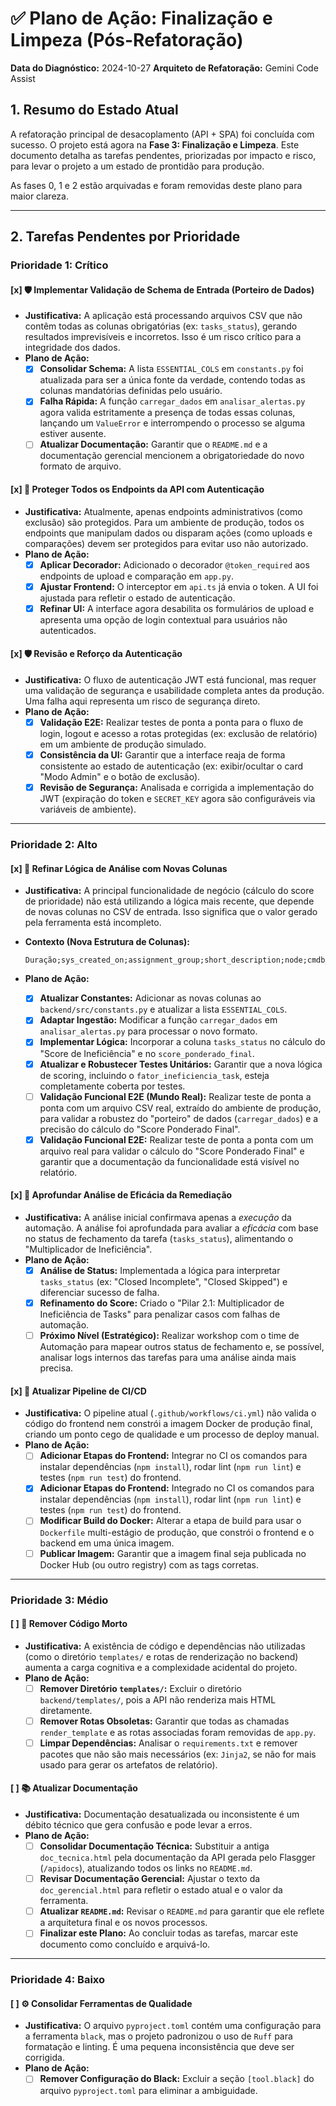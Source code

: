 # ✅ Plano de Ação: Finalização e Limpeza (Pós-Refatoração)

**Data do Diagnóstico:** 2024-10-27
**Arquiteto de Refatoração:** Gemini Code Assist

## 1. Resumo do Estado Atual

A refatoração principal de desacoplamento (API + SPA) foi concluída com sucesso. O projeto está agora na **Fase 3: Finalização e Limpeza**. Este documento detalha as tarefas pendentes, priorizadas por impacto e risco, para levar o projeto a um estado de prontidão para produção.

As fases 0, 1 e 2 estão arquivadas e foram removidas deste plano para maior clareza.

---

## 2. Tarefas Pendentes por Prioridade

### Prioridade 1: Crítico

#### [x] 🛡️ Implementar Validação de Schema de Entrada (Porteiro de Dados)

- **Justificativa:** A aplicação está processando arquivos CSV que não contêm todas as colunas obrigatórias (ex: `tasks_status`), gerando resultados imprevisíveis e incorretos. Isso é um risco crítico para a integridade dos dados.
- **Plano de Ação:**
  - [x] **Consolidar Schema:** A lista `ESSENTIAL_COLS` em `constants.py` foi atualizada para ser a única fonte da verdade, contendo todas as colunas mandatórias definidas pelo usuário.
  - [x] **Falha Rápida:** A função `carregar_dados` em `analisar_alertas.py` agora valida estritamente a presença de todas essas colunas, lançando um `ValueError` e interrompendo o processo se alguma estiver ausente.
  - [ ] **Atualizar Documentação:** Garantir que o `README.md` e a documentação gerencial mencionem a obrigatoriedade do novo formato de arquivo.

#### [x] 🔐 Proteger Todos os Endpoints da API com Autenticação

- **Justificativa:** Atualmente, apenas endpoints administrativos (como exclusão) são protegidos. Para um ambiente de produção, todos os endpoints que manipulam dados ou disparam ações (como uploads e comparações) devem ser protegidos para evitar uso não autorizado.
- **Plano de Ação:**
  - [x] **Aplicar Decorador:** Adicionado o decorador `@token_required` aos endpoints de upload e comparação em `app.py`.
  - [x] **Ajustar Frontend:** O interceptor em `api.ts` já envia o token. A UI foi ajustada para refletir o estado de autenticação.
  - [x] **Refinar UI:** A interface agora desabilita os formulários de upload e apresenta uma opção de login contextual para usuários não autenticados.

#### [x] 🛡️ Revisão e Reforço da Autenticação

- **Justificativa:** O fluxo de autenticação JWT está funcional, mas requer uma validação de segurança e usabilidade completa antes da produção. Uma falha aqui representa um risco de segurança direto.
- **Plano de Ação:**
  - [x] **Validação E2E:** Realizar testes de ponta a ponta para o fluxo de login, logout e acesso a rotas protegidas (ex: exclusão de relatório) em um ambiente de produção simulado.
  - [x] **Consistência da UI:** Garantir que a interface reaja de forma consistente ao estado de autenticação (ex: exibir/ocultar o card "Modo Admin" e o botão de exclusão).
  - [x] **Revisão de Segurança:** Analisada e corrigida a implementação do JWT (expiração do token e `SECRET_KEY` agora são configuráveis via variáveis de ambiente).

---

### Prioridade 2: Alto

#### [x] 🧠 Refinar Lógica de Análise com Novas Colunas

- **Justificativa:** A principal funcionalidade de negócio (cálculo do score de prioridade) não está utilizando a lógica mais recente, que depende de novas colunas no CSV de entrada. Isso significa que o valor gerado pela ferramenta está incompleto.
- **Contexto (Nova Estrutura de Colunas):**

  ```
  Duração;sys_created_on;assignment_group;short_description;node;cmdb_ci;number;severity;parent;cmdb_ci.sys_class_name;source;sn_priority_group;state;sys_id;type.display_value;u_action_time;u_closed_date;acknowledged;correlation_group;event_count;incident;metric_name;message_key;com_remediacao;Pilar;tasks_count;tasks_numbers;tasks_status;remediation_tasks_present;alert_found;processing_status;error_message
  ```

- **Plano de Ação:**
  - [x] **Atualizar Constantes:** Adicionar as novas colunas ao `backend/src/constants.py` e atualizar a lista `ESSENTIAL_COLS`.
  - [x] **Adaptar Ingestão:** Modificar a função `carregar_dados` em `analisar_alertas.py` para processar o novo formato.
  - [x] **Implementar Lógica:** Incorporar a coluna `tasks_status` no cálculo do "Score de Ineficiência" e no `score_ponderado_final`.
  - [x] **Atualizar e Robustecer Testes Unitários:** Garantir que a nova lógica de scoring, incluindo o `fator_ineficiencia_task`, esteja completamente coberta por testes.
  - [ ] **Validação Funcional E2E (Mundo Real):** Realizar teste de ponta a ponta com um arquivo CSV real, extraído do ambiente de produção, para validar a robustez do "porteiro" de dados (`carregar_dados`) e a precisão do cálculo do "Score Ponderado Final".
  - [x] **Validação Funcional E2E:** Realizar teste de ponta a ponta com um arquivo real para validar o cálculo do "Score Ponderado Final" e garantir que a documentação da funcionalidade está visível no relatório.

#### [x] 🔬 Aprofundar Análise de Eficácia da Remediação

- **Justificativa:** A análise inicial confirmava apenas a *execução* da automação. A análise foi aprofundada para avaliar a *eficácia* com base no status de fechamento da tarefa (`tasks_status`), alimentando o "Multiplicador de Ineficiência".
- **Plano de Ação:**
  - [x] **Análise de Status:** Implementada a lógica para interpretar `tasks_status` (ex: "Closed Incomplete", "Closed Skipped") e diferenciar sucesso de falha.
  - [x] **Refinamento do Score:** Criado o "Pilar 2.1: Multiplicador de Ineficiência de Tasks" para penalizar casos com falhas de automação.
  - [ ] **Próximo Nível (Estratégico):** Realizar workshop com o time de Automação para mapear outros status de fechamento e, se possível, analisar logs internos das tarefas para uma análise ainda mais precisa.

#### [x] 🚀 Atualizar Pipeline de CI/CD

- **Justificativa:** O pipeline atual (`.github/workflows/ci.yml`) não valida o código do frontend nem constrói a imagem Docker de produção final, criando um ponto cego de qualidade e um processo de deploy manual.
- **Plano de Ação:**
  - [ ] **Adicionar Etapas do Frontend:** Integrar no CI os comandos para instalar dependências (`npm install`), rodar lint (`npm run lint`) e testes (`npm run test`) do frontend.
  - [x] **Adicionar Etapas do Frontend:** Integrado no CI os comandos para instalar dependências (`npm install`), rodar lint (`npm run lint`) e testes (`npm run test`) do frontend.
  - [ ] **Modificar Build do Docker:** Alterar a etapa de build para usar o `Dockerfile` multi-estágio de produção, que constrói o frontend e o backend em uma única imagem.
  - [ ] **Publicar Imagem:** Garantir que a imagem final seja publicada no Docker Hub (ou outro registry) com as tags corretas.

---

### Prioridade 3: Médio

#### [ ] 🧹 Remover Código Morto

- **Justificativa:** A existência de código e dependências não utilizadas (como o diretório `templates/` e rotas de renderização no backend) aumenta a carga cognitiva e a complexidade acidental do projeto.
- **Plano de Ação:**
  - [ ] **Remover Diretório `templates/`:** Excluir o diretório `backend/templates/`, pois a API não renderiza mais HTML diretamente.
  - [ ] **Remover Rotas Obsoletas:** Garantir que todas as chamadas `render_template` e as rotas associadas foram removidas de `app.py`.
  - [ ] **Limpar Dependências:** Analisar o `requirements.txt` e remover pacotes que não são mais necessários (ex: `Jinja2`, se não for mais usado para gerar os artefatos de relatório).

#### [ ] 📚 Atualizar Documentação

- **Justificativa:** Documentação desatualizada ou inconsistente é um débito técnico que gera confusão e pode levar a erros.
- **Plano de Ação:**
  - [ ] **Consolidar Documentação Técnica:** Substituir a antiga `doc_tecnica.html` pela documentação da API gerada pelo Flasgger (`/apidocs`), atualizando todos os links no `README.md`.
  - [ ] **Revisar Documentação Gerencial:** Ajustar o texto da `doc_gerencial.html` para refletir o estado atual e o valor da ferramenta.
  - [ ] **Atualizar `README.md`:** Revisar o `README.md` para garantir que ele reflete a arquitetura final e os novos processos.
  - [ ] **Finalizar este Plano:** Ao concluir todas as tarefas, marcar este documento como concluído e arquivá-lo.

---

### Prioridade 4: Baixo

#### [ ] ⚙️ Consolidar Ferramentas de Qualidade

- **Justificativa:** O arquivo `pyproject.toml` contém uma configuração para a ferramenta `black`, mas o projeto padronizou o uso de `Ruff` para formatação e linting. É uma pequena inconsistência que deve ser corrigida.
- **Plano de Ação:**
  - [ ] **Remover Configuração do Black:** Excluir a seção `[tool.black]` do arquivo `pyproject.toml` para eliminar a ambiguidade.
